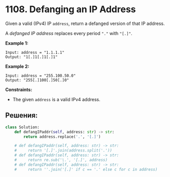 # 1108. Defanging an IP Address

Given a valid (IPv4) IP `address`, return a defanged version of that IP address.

A _defanged IP address_ replaces every period `"."` with `"[.]"`.

**Example 1:**

```
Input: address = "1.1.1.1"
Output: "1[.]1[.]1[.]1"

```

**Example 2:**

```
Input: address = "255.100.50.0"
Output: "255[.]100[.]50[.]0"

```

**Constraints:**

-   The given `address` is a valid IPv4 address.



## Решения:

```python
class Solution:
    def defangIPaddr(self, address: str) -> str:
        return address.replace('.', '[.]')

    # def defangIPaddr(self, address: str) -> str:
    #     return '[.]'.join(address.split('.'))
    # def defangIPaddr(self, address: str) -> str:
    #     return re.sub('\.', '[.]', address)
    # def defangIPaddr(self, address: str) -> str:
    #     return ''.join('[.]' if c == '.' else c for c in address)
```
